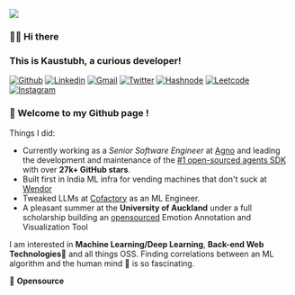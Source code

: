 ![](https://komarev.com/ghpvc/?username=kausmeows&color=red)

### 👋🏻 Hi there
### This is Kaustubh, a curious developer!

[![Github](https://img.shields.io/badge/GitHub-100000?style=for-the-badge&logo=github&logoColor=white)](https://github.com/kausmeows)
[![Linkedin](https://img.shields.io/badge/LinkedIn-0077B5?style=for-the-badge&logo=linkedin&logoColor=white)](https://www.linkedin.com/in/kausmos)
[![Gmail](https://img.shields.io/badge/Gmail-D14836?style=for-the-badge&logo=gmail&logoColor=white)](mailto:kaustubh08.ugcs20@iiitranchi.ac.in)
[![Twitter](https://img.shields.io/badge/Twitter-1DA1F2?style=for-the-badge&logo=twitter&logoColor=white)](https://twitter.com/kaus_mos)
[![Hashnode](https://img.shields.io/badge/Hashnode-2962FF?style=for-the-badge&logo=hashnode&logoColor=white)](https://kausmos.hashnode.dev/)
[![Leetcode](https://img.shields.io/badge/-LeetCode-FFA116?style=for-the-badge&logo=LeetCode&logoColor=black)](https://leetcode.com/kaus_mos/)
[![Instagram](https://img.shields.io/badge/Instagram-E4405F?style=for-the-badge&logo=instagram&logoColor=white)](https://www.instagram.com/_kaus.tubh/)

### 🌱 Welcome to my Github page !    
Things I did:
- Currently working as a *Senior Software Engineer* at [Agno](https://www.agno.com) and leading the development and maintenance of the [#1 open-sourced agents SDK](https://github.com/agno-agi/agno/) with over **27k+ GitHub stars**.
- Built first in India ML infra for vending machines that don't suck at [Wendor](https://wendor.in/)
- Tweaked LLMs at [Cofactory](https://cofactory.ai) as an ML Engineer.
- A pleasant summer at the **University of Auckland** under a full scholarship building an [opensourced](https://github.com/kausmeows/EmotionGUI-UoA) Emotion Annotation and Visualization Tool
 

I am interested in **Machine Learning/Deep Learning**, **Back-end Web Technologies**🤖 and all things OSS. Finding correlations between an ML algorithm and the human mind 🧠 is so fascinating.

💙 **Opensource**
